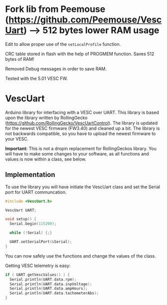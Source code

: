 # Fork lib from Peemouse (https://github.com/Peemouse/VescUart)           --> 512 bytes lower RAM usage

Edit to  allow proper use of the ``setLocalProfile`` function.

CRC table stored in flash with the help of PROGMEM function. Saves 512 bytes of RAM!

Removed Debug messages in order to save RAM.

Tested with the 5.01 VESC FW.


# VescUart

Arduino library for interfacing with a VESC over UART. This library is based upon the library written by RollingGecko (https://github.com/RollingGecko/VescUartControl). The library is updated for the newest VESC firmware (FW3.40) and cleaned up a bit. The library is not backwards compatible, so you have to upload the newest firmware to your VESC.

**Important:** This is not a dropin replacement for RollingGeckos library. You will have to make some changes to your software, as all functions and values is now within a class, see below.

## Implementation

To use the library you will have initiate the VescUart class and set the Serial port for UART communcation.

```cpp
#include <VescUart.h>

VescUart UART;

void setup() {
  Serial.begin(115200);

  while (!Serial) {;}

  UART.setSerialPort(&Serial);
}
```

You can now safely use the functions and change the values of the class. 

Getting VESC telemetry is easy:

```cpp
if ( UART.getVescValues() ) {
  Serial.println(UART.data.rpm);
  Serial.println(UART.data.inpVoltage);
  Serial.println(UART.data.ampHours);
  Serial.println(UART.data.tachometerAbs);
}
```
